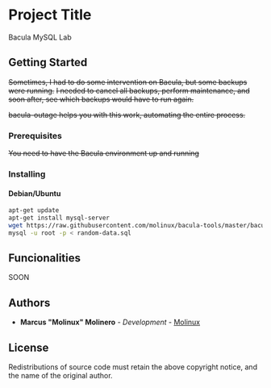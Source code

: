 # Project Title

Bacula MySQL Lab

## Getting Started

~~Sometimes, I had to do some intervention on Bacula, but some backups were running.~~
~~I needed to cancel all backups, perform maintenance, and soon after, see which backups would have to run again.~~

~~bacula-outage helps you with this work, automating the entire process.~~

### Prerequisites

~~You need to have the Bacula environment up and running~~

### Installing

#### Debian/Ubuntu

```bash
apt-get update
apt-get install mysql-server
wget https://raw.githubusercontent.com/molinux/bacula-tools/master/bacula-mysql-lab/random-data.sql
mysql -u root -p < random-data.sql
```

## Funcionalities

SOON

## Authors

* **Marcus "Molinux" Molinero** - *Development* - [Molinux](https://github.com/molinux)

## License

 Redistributions of source code must retain the above copyright notice, and the name of the original author.
